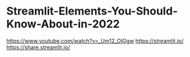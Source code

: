 # Streamlit-Elements-You-Should-Know-About-in-2022

https://www.youtube.com/watch?v=_Um12_OlGgw
https://streamlit.io/
https://share.streamlit.io/

